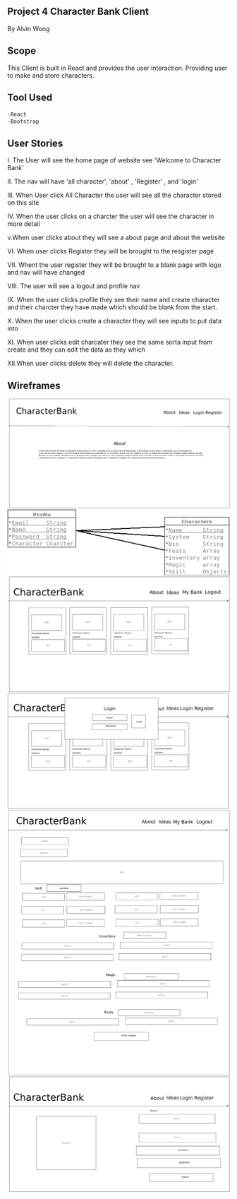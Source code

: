 ## Project 4 Character Bank Client

By Alvin Wong

## Scope

This Client is built in React and provides the user interaction. Providing user to make and store characters.

## Tool Used
    -React
    -Bootstrap

## User Stories

I. The User will see the home page of website see 'Welcome to Character Bank'

II. The nav will have 'all character', 'about' , 'Register' , and 'login'

III. When User click All Character the user will see all the character stored on this site

IV. When the user clicks on a charcter the user will see the character in more detail 

v.When user clicks about they will see a about page and about the website

VI. When user clicks Register they will be brought to the resgister page 

VII. Whent the user register they will be brought to a blank page with logo and nav will have changed

VIII. The user will see a logout and profile nav

IX. When the user clicks profile they see their name and  create character and their charcter they have made which should be blank from the start.

X. When the user clicks create a character they will see inputs to put data into 

XI. When user clicks edit charcater they see the same sorta input from create and they can edit the data as they which

XII.When user clicks delete they will delete the character.


## Wireframes


![About](wireframes/About.png)
![Model](wireframes/datamodel.png)
![profile](wireframes/loggin.png)
![loginmodal](wireframes/loginmodel.png)
![new](wireframes/NewChracter.png)
![Register](wireframes/Register.png)